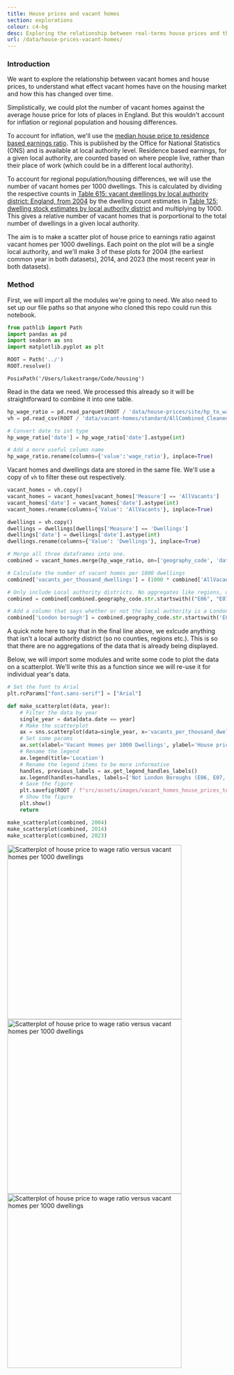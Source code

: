 ```yaml
---
title: House prices and vacant homes
section: explorations
colour: c4-bg
desc: Exploring the relationship between real-terms house prices and the proportion of vacant homes
url: /data/house-prices-vacant-homes/
---
```

### Introduction

We want to explore the relationship between vacant homes and house prices, to understand what effect vacant homes have on the housing market and how this has changed over time. 

Simplistically, we could plot the number of vacant homes against the average house price for lots of places in England. But this wouldn't account for inflation or regional population and housing differences.

To account for inflation, we'll use the [median house price to residence based earnings ratio](https://www.ons.gov.uk/peoplepopulationandcommunity/housing/datasets/ratioofhousepricetoresidencebasedearningslowerquartileandmedian). This is published by the Office for National Statistics (ONS) and is available at local authority level. Residence based earnings, for a given local authority, are counted based on where people live, rather than their place of work (which could be in a different local authority).

To account for regional population/housing differences, we will use the number of vacant homes per 1000 dwellings. This is calculated by dividing the respective counts in [Table 615: vacant dwellings by local authority district: England, from 2004](https://www.gov.uk/government/statistical-data-sets/live-tables-on-dwelling-stock-including-vacants) by the dwelling count estimates in [Table 125: dwelling stock estimates by local authority district](https://www.gov.uk/government/statistical-data-sets/live-tables-on-dwelling-stock-including-vacants) and multiplying by 1000. This gives a relative number of vacant homes that is porportional to the total number of dwellings in a given local authority.

The aim is to make a scatter plot of house price to earnings ratio against vacant homes per 1000 dwellings. Each point on the plot will be a single local authority, and we'll make 3 of these plots for 2004 (the earliest common year in both datasets), 2014, and 2023 (the most recent year in both datasets).

### Method

First, we will import all the modules we're going to need. We also need to set up our file paths so that anyone who cloned this repo could run this notebook.


```python
from pathlib import Path
import pandas as pd
import seaborn as sns
import matplotlib.pyplot as plt

ROOT = Path('../')
ROOT.resolve()
```




    PosixPath('/Users/lukestrange/Code/housing')



Read in the data we need. We processed this already so it will be straightforward to combine it into one table.


```python
hp_wage_ratio = pd.read_parquet(ROOT / 'data/house-prices/site/hp_to_wage_ratio.parquet')
vh = pd.read_csv(ROOT / 'data/vacant-homes/standard/AllCombined_Cleaned_2024.csv')
```


```python
# Convert date to int type
hp_wage_ratio['date'] = hp_wage_ratio['date'].astype(int)

# Add a more useful column name
hp_wage_ratio.rename(columns={'value':'wage_ratio'}, inplace=True)
```

Vacant homes and dwellings data are stored in the same file. We'll use a copy of `vh` to filter these out respectively.


```python
vacant_homes = vh.copy()
vacant_homes = vacant_homes[vacant_homes['Measure'] == 'AllVacants']
vacant_homes['date'] = vacant_homes['date'].astype(int)
vacant_homes.rename(columns={'Value': 'AllVacants'}, inplace=True)
```


```python
dwellings = vh.copy()
dwellings = dwellings[dwellings['Measure'] == 'Dwellings']
dwellings['date'] = dwellings['date'].astype(int)
dwellings.rename(columns={'Value': 'Dwellings'}, inplace=True)
```


```python
# Merge all three dataframes into one.
combined = vacant_homes.merge(hp_wage_ratio, on=['geography_code', 'date'], how='inner').merge(dwellings, on=['geography_code', 'date'], how='inner')

# Calculate the number of vacant homes per 1000 dwellings
combined['vacants_per_thousand_dwellings'] = (1000 * combined['AllVacants'] / combined['Dwellings']).round()

# Only include Local authority districts. No aggregates like regions, counties etc.
combined = combined[combined.geography_code.str.startswith(("E06", "E07", "E08", "E09"))]

# Add a column that says whether or not the local authority is a London Borough (E09 codes).
combined['London borough'] = combined.geography_code.str.startswith('E09')
```

A quick note here to say that in the final line above, we exlcude anything that isn't a local authority district (so no counties, regions etc.). This is so that there are no aggregations of the data that is already being displayed.

Below, we will import some modules and write some code to plot the data on a scatterplot. We'll write this as a function since we will re-use it for individual year's data.


```python
# Set the font to Arial
plt.rcParams["font.sans-serif"] = ["Arial"] 

def make_scatterplot(data, year):
    # Filter the data by year
    single_year = data[data.date == year]
    # Make the scatterplot
    ax = sns.scatterplot(data=single_year, x='vacants_per_thousand_dwellings', y='wage_ratio', hue='London borough')
    # Set some params
    ax.set(xlabel='Vacant Homes per 1000 Dwellings', ylabel='House price to residence-based earnings ratio', title=str(year), xlim=(0, 100), ylim=(0, 25))
    # Rename the legend
    ax.legend(title='Location')
    # Rename the legend items to be more informative
    handles, previous_labels = ax.get_legend_handles_labels()
    ax.legend(handles=handles, labels=['Not London Boroughs (E06, E07, E08)', 'London Boroughs (E09)'])
    # Save the figure
    plt.savefig(ROOT / f"src/assets/images/vacant_homes_house_prices_to_wage_ratio/{year}.png")
    # Show the figure
    plt.show()
    return
```


```python
make_scatterplot(combined, 2004)
make_scatterplot(combined, 2014)
make_scatterplot(combined, 2023)
```


    
 <img src="/assets/images/vacant_homes_house_prices_to_wage_ratio/2004.png" alt="Scatterplot of house price to wage ratio versus vacant homes per 1000 dwellings" height="400"> 
    
 <img src="/assets/images/vacant_homes_house_prices_to_wage_ratio/2014.png" alt="Scatterplot of house price to wage ratio versus vacant homes per 1000 dwellings" height="400"> 
    
 <img src="/assets/images/vacant_homes_house_prices_to_wage_ratio/2023.png" alt="Scatterplot of house price to wage ratio versus vacant homes per 1000 dwellings" height="400"> 
    

